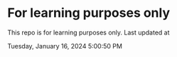 # For learning purposes only
This repo is for learning purposes only.
Last updated at

Tuesday, January 16, 2024 5:00:50 PM

